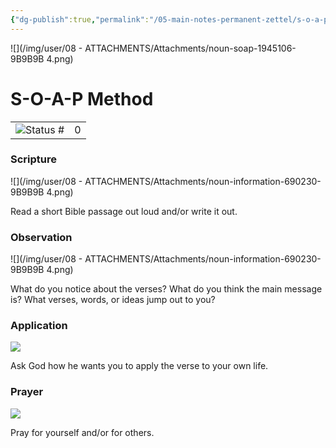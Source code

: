 ```yaml
---
{"dg-publish":true,"permalink":"/05-main-notes-permanent-zettel/s-o-a-p-method/","dgPassFrontmatter":true,"noteIcon":"child","created":"2025-10-16T10:04:53.291+01:00","updated":"2025-10-18T20:25:40.559+01:00"}
---
```


 

![](/img/user/08 - ATTACHMENTS/Attachments/noun-soap-1945106-9B9B9B 4.png)

# S-O-A-P Method

|                                                                      |     |
| -------------------------------------------------------------------- | --- |
| ![](08%20-%20ATTACHMENTS/Attachments/formula_gray%20324.svg)Status # | 0   |

### **Scripture**

![](/img/user/08 - ATTACHMENTS/Attachments/noun-information-690230-9B9B9B 4.png)

Read a short Bible passage out loud and/or write it out.

### **Observation**

![](/img/user/08 - ATTACHMENTS/Attachments/noun-information-690230-9B9B9B 4.png)

What do you notice about the verses? What do you think the main message is? What verses, words, or ideas jump out to you?

### **Application**

![](Dashboard/Attachments/noun-information-690230-9B9B9B%204.png)

Ask God how he wants you to apply the verse to your own life.

### **Prayer**

![](Dashboard/Attachments/noun-information-690230-9B9B9B%204.png)

Pray for yourself and/or for others.